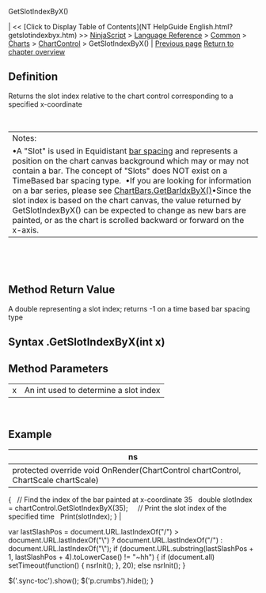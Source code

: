 ﻿










 


GetSlotIndexByX()







| &lt;&lt; [Click to Display Table of Contents](NT HelpGuide English.html?getslotindexbyx.htm) &gt;&gt;
 [NinjaScript](ninjascript.htm) &gt; [Language Reference](language_reference_wip.htm) &gt; [Common](common.htm) &gt; [Charts](chart.htm) &gt; [ChartControl](chartcontrol.htm) &gt;
GetSlotIndexByX() | [Previous page](getslotindexbytime.htm)
[Return to chapter overview](chartcontrol.htm)










Definition
----------


Returns the slot index relative to the chart control corresponding to a specified x-coordinate


 




|  |
| --- |
| Notes: 
•A "Slot" is used in Equidistant [bar spacing](barspacingtype.htm) and represents a position on the chart canvas background which may or may not contain a bar. The concept of "Slots" does NOT exist on a TimeBased bar spacing type.  •If you are looking for information on a bar series, please see [ChartBars.GetBarIdxByX()](chartbars_getbaridxbyx.htm)•Since the slot index is based on the chart canvas, the value returned by GetSlotIndexByX() can be expected to change as new bars are painted, or as the chart is scrolled backward or forward on the x-axis.  |



 


 


Method Return Value
-------------------


A double representing a slot index; returns -1 on a time based bar spacing type



Syntax
<chartcontrol>.GetSlotIndexByX(int x)
--------------------------------------------



Method Parameters
-----------------




|  |  |
| --- | --- |
| x | An int used to determine a slot index |



 



Example
-------




| ns |
| --- |
| protected override void OnRender(ChartControl chartControl, ChartScale chartScale)
{
   // Find the index of the bar painted at x-coordinate 35
   double slotIndex = chartControl.GetSlotIndexByX(35);
 
   // Print the slot index of the specified time
   Print(slotIndex);
} |






 
 var lastSlashPos = document.URL.lastIndexOf("/") &gt; document.URL.lastIndexOf("\\") ? document.URL.lastIndexOf("/") : document.URL.lastIndexOf("\\");
 if (document.URL.substring(lastSlashPos + 1, lastSlashPos + 4).toLowerCase() != "~hh") {
 if (document.all) setTimeout(function() {
 nsrInit();
 }, 20);
 else nsrInit();
 }
 
 
 $('.sync-toc').show();
 $('p.crumbs').hide();
 }
 
 
 



</chartcontrol>